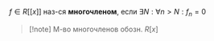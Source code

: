 $f \in R[[x]]$ наз-ся **многочленом**, если $\exists N: \forall n> N: f_{n} =0$

>[!note] М-во многочленов обозн. $R[x]$
